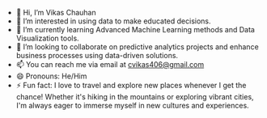 - 👋 Hi, I’m Vikas Chauhan
- 👀 I’m interested in using data to make educated decisions. 
- 🌱 I’m currently learning Advanced Machine Learning methods and Data Visualization tools.
- 💞️ I’m looking to collaborate on predictive analytics projects and enhance business processes using data-driven solutions.
- 📫 You can reach me via email at cvikas406@gmail.com
- 😄 Pronouns: He/Him
- ⚡ Fun fact: I love to travel and explore new places whenever I get the chance! Whether it's hiking in the mountains or exploring vibrant cities, I'm always eager to immerse myself in new cultures and experiences.

<!---
Vikasc97/Vikasc97 is a ✨ special ✨ repository because its `README.md` (this file) appears on your GitHub profile.
You can click the Preview link to take a look at your changes.
--->
